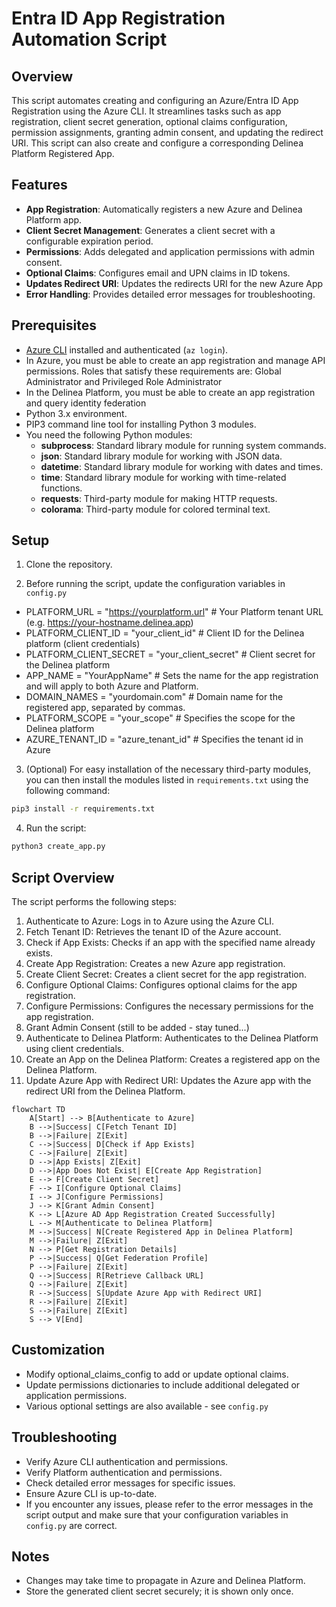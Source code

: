 # Entra ID App Registration Automation Script

## Overview

This script automates creating and configuring an Azure/Entra ID App Registration using the Azure CLI. It streamlines tasks such as app registration, client secret generation, optional claims configuration, permission assignments, granting admin consent, and updating the redirect URI. This script can also create and configure a corresponding Delinea Platform Registered App.

## Features

- **App Registration**: Automatically registers a new Azure and Delinea Platform app.
- **Client Secret Management**: Generates a client secret with a configurable expiration period.
- **Permissions**: Adds delegated and application permissions with admin consent.
- **Optional Claims**: Configures email and UPN claims in ID tokens.
- **Updates Redirect URI**: Updates the redirects URI for the new Azure App
- **Error Handling**: Provides detailed error messages for troubleshooting.

## Prerequisites

- [Azure CLI](https://learn.microsoft.com/en-us/cli/azure/install-azure-cli) installed and authenticated (`az login`).
- In Azure, you must be able to create an app registration and manage API permissions. Roles that satisfy these requirements are:  Global Administrator and Privileged Role Administrator
- In the Delinea Platform, you must be able to create an app registration and query identity federation
- Python 3.x environment.
- PIP3 command line tool for installing Python 3 modules.
- You need the following Python modules:
  - **subprocess**: Standard library module for running system commands.
  - **json**: Standard library module for working with JSON data.
  - **datetime**: Standard library module for working with dates and times.
  - **time**: Standard library module for working with time-related functions.
  - **requests**: Third-party module for making HTTP requests.
  - **colorama**: Third-party module for colored terminal text.

## Setup

1. Clone the repository.

2. Before running the script, update the configuration variables in `config.py`

- PLATFORM_URL = "https://yourplatform.url"  # Your Platform tenant URL (e.g. https://your-hostname.delinea.app)
- PLATFORM_CLIENT_ID = "your_client_id"  # Client ID for the Delinea platform (client credentials)
- PLATFORM_CLIENT_SECRET = "your_client_secret"  # Client secret for the Delinea platform
- APP_NAME = "YourAppName"  # Sets the name for the app registration and will apply to both Azure and Platform.
- DOMAIN_NAMES = "yourdomain.com"  # Domain name for the registered app, separated by commas.
- PLATFORM_SCOPE = "your_scope" # Specifies the scope for the Delinea platform
- AZURE_TENANT_ID = "azure_tenant_id" # Specifies the tenant id in Azure
  
3. (Optional) For easy installation of the necessary third-party modules, you can then install the modules listed in `requirements.txt` using the following command:

```sh
pip3 install -r requirements.txt
```

4. Run the script:
```bash
python3 create_app.py
```

## Script Overview

The script performs the following steps:

1. Authenticate to Azure: Logs in to Azure using the Azure CLI.
2. Fetch Tenant ID: Retrieves the tenant ID of the Azure account.
3. Check if App Exists: Checks if an app with the specified name already exists.
4. Create App Registration: Creates a new Azure app registration.
5. Create Client Secret: Creates a client secret for the app registration.
6. Configure Optional Claims: Configures optional claims for the app registration.
7. Configure Permissions: Configures the necessary permissions for the app registration.
8. Grant Admin Consent (still to be added - stay tuned...)
9. Authenticate to Delinea Platform: Authenticates to the Delinea Platform using client credentials.
10. Create an App on the Delinea Platform: Creates a registered app on the Delinea Platform.
11. Update Azure App with Redirect URI: Updates the Azure app with the redirect URI from the Delinea Platform.

```mermaid
flowchart TD
    A[Start] --> B[Authenticate to Azure]
    B -->|Success| C[Fetch Tenant ID]
    B -->|Failure| Z[Exit]
    C -->|Success| D[Check if App Exists]
    C -->|Failure| Z[Exit]
    D -->|App Exists| Z[Exit]
    D -->|App Does Not Exist| E[Create App Registration]
    E --> F[Create Client Secret]
    F --> I[Configure Optional Claims]
    I --> J[Configure Permissions]
    J --> K[Grant Admin Consent]
    K --> L[Azure AD App Registration Created Successfully]
    L --> M[Authenticate to Delinea Platform]
    M -->|Success| N[Create Registered App in Delinea Platform]
    M -->|Failure| Z[Exit]
    N --> P[Get Registration Details]
    P -->|Success| Q[Get Federation Profile]
    P -->|Failure| Z[Exit]
    Q -->|Success| R[Retrieve Callback URL]
    Q -->|Failure| Z[Exit]
    R -->|Success| S[Update Azure App with Redirect URI]
    R -->|Failure| Z[Exit]
    S -->|Failure| Z[Exit]
    S --> V[End]
```

## Customization
- Modify optional_claims_config to add or update optional claims.
- Update permissions dictionaries to include additional delegated or application permissions.
- Various optional settings are also available - see `config.py`


## Troubleshooting

- Verify Azure CLI authentication and permissions.
- Verify Platform authentication and permissions.
- Check detailed error messages for specific issues.
- Ensure Azure CLI is up-to-date.
- If you encounter any issues, please refer to the error messages in the script output and make sure that your configuration variables in `config.py` are correct.

## Notes

- Changes may take time to propagate in Azure and Delinea Platform.
- Store the generated client secret securely; it is shown only once.
